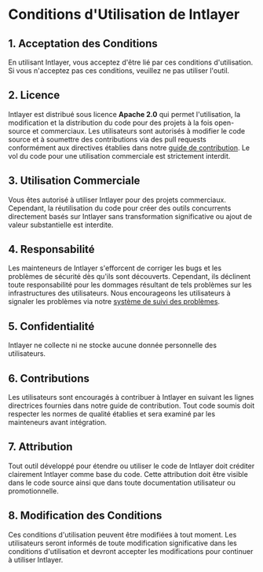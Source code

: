 # Conditions d'Utilisation de Intlayer

## 1. Acceptation des Conditions

En utilisant Intlayer, vous acceptez d'être lié par ces conditions d'utilisation. Si vous n'acceptez pas ces conditions, veuillez ne pas utiliser l'outil.

## 2. Licence

Intlayer est distribué sous licence **Apache 2.0** qui permet l'utilisation, la modification et la distribution du code pour des projets à la fois open-source et commerciaux. Les utilisateurs sont autorisés à modifier le code source et à soumettre des contributions via des pull requests conformément aux directives établies dans notre [guide de contribution](https://github.com/aymericzip/intlayer/blob/main/CONTRIBUTING.md). Le vol du code pour une utilisation commerciale est strictement interdit.

## 3. Utilisation Commerciale

Vous êtes autorisé à utiliser Intlayer pour des projets commerciaux. Cependant, la réutilisation du code pour créer des outils concurrents directement basés sur Intlayer sans transformation significative ou ajout de valeur substantielle est interdite.

## 4. Responsabilité

Les mainteneurs de Intlayer s'efforcent de corriger les bugs et les problèmes de sécurité dès qu'ils sont découverts. Cependant, ils déclinent toute responsabilité pour les dommages résultant de tels problèmes sur les infrastructures des utilisateurs. Nous encourageons les utilisateurs à signaler les problèmes via notre [système de suivi des problèmes](https://github.com/aymericzip/intlayer/issues).

## 5. Confidentialité

Intlayer ne collecte ni ne stocke aucune donnée personnelle des utilisateurs.

## 6. Contributions

Les utilisateurs sont encouragés à contribuer à Intlayer en suivant les lignes directrices fournies dans notre guide de contribution. Tout code soumis doit respecter les normes de qualité établies et sera examiné par les mainteneurs avant intégration.

## 7. Attribution

Tout outil développé pour étendre ou utiliser le code de Intlayer doit créditer clairement Intlayer comme base du code. Cette attribution doit être visible dans le code source ainsi que dans toute documentation utilisateur ou promotionnelle.

## 8. Modification des Conditions

Ces conditions d'utilisation peuvent être modifiées à tout moment. Les utilisateurs seront informés de toute modification significative dans les conditions d'utilisation et devront accepter les modifications pour continuer à utiliser Intlayer.
